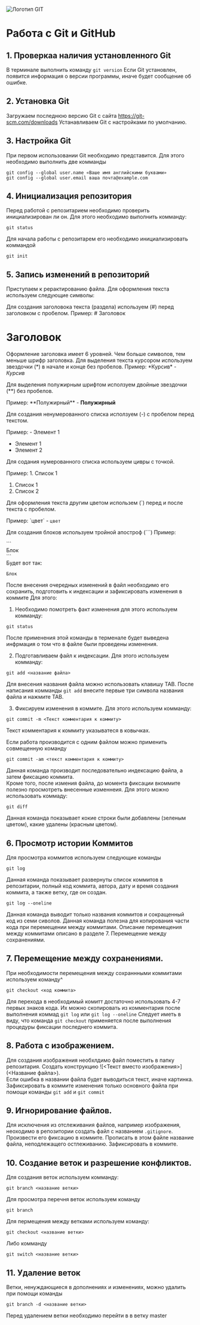 ![Логотип GIT](LogoGit.png)
# Работа с Git и GitHub
## 1. Проверкаа наличия установленного Git
В терминале выполнить команду `git version` 
Если Git установлен, появится информация о версии программы, иначе будет сообщение об ошибке.
## 2. Установка Git
Загружаем последнюю версию Git с сайта  https://git-scm.com/downloads
Устанавливаем Git с настройками по умолчанию.
## 3. Настройка Git
При первом использовании Git необходимо представится. Для этого необходимо выполнить две комманды
```
git config --global user.name «Ваше имя английскими буквами»
git config --global user.email ваша почта@example.com
```
## 4. Инициализация репозитория
Перед работой с репозитарием необходимо проверить инициализирован ли он. 
Для этого необходимо выполнить комманду:
```
git status
```
Для начала работы с репозитарем его необходимо инициализировать коммандой
```
git init
```
## 5. Запись изменений в репозиторий
Приступаем к рерактированию файла.
Для оформления текста используем следующие символы:

Для создания заголовока текста (раздела) используем (#) перед заголовком с пробелом.
Пример: \# Заголовок
# Заголовок

Оформление заголовка имеет 6 уровней. Чем больше символов, тем меньше шрифр заголовка.
Для выделения текста курсором используем звездочки (*) в начале и конце без пробелов.
Пример: \*Курсив\* - *Курсив*

Для выделения полужирным шрифтом исползуем двойные звездочки (**) без пробелов.

Пример: \*\*Полужирный\*\* -  **Полужирный**

Для создания ненумерованного списка исползуем (-) с пробелом перед текстом.

Пример: - Элемент 1
- Элемент 1
- Элемент 2

Для содания нумерованного списка используем цивры с точкой.

Пример: 1. Список 1
1. Список 1
2. Список 2 

Для оформления текста другим цветом использем (`) перед и после текста с пробелом.

Пример: \`цвет\` - `цвет`

Для создания блоков используем тройной апостроф (```)
Пример:

\`\`\`  
Блок  
\`\`\`  
Будет вот так:
```
Блок
```
После внесения очередных изменений в файл необходимо его сохранить, подготовить к индексации и зафиксировать изменения в коммите
Для этого:
1. Необходимо помотреть факт изменения для этого используем комманду:
```
git status
```
После применения этой команды в терменале будет выведена инфрмация о том что в файле были проведены изменения.

2. Подготавливаем файл к индексации. Для этого используем комманду:
```
git add <название файла>
```
Для внесения названия файла можно использовать клавишу TAB. После написания комманды `git add` внесите первые три символа названия файла и нажмите TAB.

3. Фиксируем изменения в коммите. Для этого используем комманду:
```
git commit -m <Текст комментария к коммиту> 
```
Текст комментария  к коммиту указыватеся в ковычках.

Если работа производится с одним файлом можно применить совмещенную команду
```
git commit -am <текст комментария к коммиту>
```
Данная команда производит последовательно индексацию файла, а затем фиксацию коммита.  
Кроме того, после измения файла, до момента фиксации вкоммите полезно просмотреть внесенные изменнеия. Для этого можно использовать коммаду:
```
git diff
```
Данная команда показывает кокие строки были добавлены (зеленым цветом), какие удалены (красным цветом).

## 6. Просмотр истории Коммитов
Для просмотра коммитов используем следующие команды
```
git log
```
Данная команда показывает развернуты список коммитов в репозитарии, полный код коммита, автора, дату и время создания коммита, а также ветку, где он создан. 
```
git log --oneline
```
Данная команда выводит только названия коммитов и сокращенный код из семи сиволов. Данная команда полезна для копирования части кода при перемещении между коммитами. Описание перемещения между коммитами описано в разделе 7. Перемещение между сохранениями.

## 7. Перемещение между сохранениями.
При необходимости перемещения между сохраннными коммитами используем команду^
```
git checkout <код коммита>
```
Для перехода в необходимый комитт достаточно использовать 4-7 первых знаков кода. Их можно скопировать из комментария после выполнения коммад `git log` или `git log --oneline`
Следует иметь в виду, что команда `git checkout` применяется после выполнения процедуры фиксации последнего коммита.   
## 8. Работа с изображением.
Для создания изображения необхлдимо файл поместить в папку репозитария.
Создать конструкцию \!\[<Текст вместо изображения>]\(<Название файла>).  
Если ошибка в названии файла будет выводиться текст, иначе картинка.  
Зафиксировать в коммите изменения только основного файла при помощи команды `git add` и `git commit` 
## 9. Игнорирование файлов.
Для исключения из отслеживания файлов, например изображения, неоходимо в репозитории создать файл с названием `.gitignore`.
Произвести его фиксацию в коммите.
Прописать в этом файле название файла, неподлежащего остлеживанию.
Зафиксировать в коммите.
## 10. Создание веток и разрешение конфликтов.
Для создания веток используем комманду:
```
git branch <название ветки>
```
Для просмотра перечня веток используем команду 
```
git branch
```
Для пермещения между ветками используем команду:
```
git checkout <название ветки>
```
Либо комманду 
```
git switch <название ветки>
```
## 11. Удаление веток

Ветки, ненуждающиеся в дополнениях и изменениях, можно удалить при помощи команды
```
git branch -d <название ветки>
```
Перед удалением ветки необходимо перейти в в ветку master
